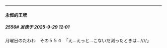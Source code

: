 ﻿
*****

####  永恒的王牌  
##### 2556#       发表于 2025-9-29 12:01

月曜日のたわわ　その５５４　「え…えっと…こないだ測ったときは…////」

